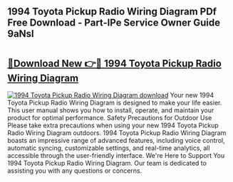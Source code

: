 ## 1994 Toyota Pickup Radio Wiring Diagram PDf Free Download - Part-lPe Service Owner Guide 9aNsl

# <h2><a href="http://dfm4h7l.blite.top/?on=1994+Toyota+Pickup+Radio+Wiring+Diagram">🔗Download New 👉🔴 1994 Toyota Pickup Radio Wiring Diagram</a></h2>

[![1994 Toyota Pickup Radio Wiring Diagram download](https://i.imgur.com/lujVjoI.png)](http://dfm4h7l.blite.top/?on=1994+Toyota+Pickup+Radio+Wiring+Diagram)
Your new 1994 Toyota Pickup Radio Wiring Diagram is designed to make your life easier. This user manual shows you how to install, operate, and maintain your product for optimal performance. Safety Precautions for Outdoor Use Please take extra precautions when using your new 1994 Toyota Pickup Radio Wiring Diagram outdoors. 1994 Toyota Pickup Radio Wiring Diagram boasts an impressive range of advanced features, including voice control, automatic syncing, customizable settings, and real-time analytics, all accessible through the user-friendly interface. We're Here to Support You 1994 Toyota Pickup Radio Wiring Diagram. Our team is dedicated to assisting you with any questions or concerns.
